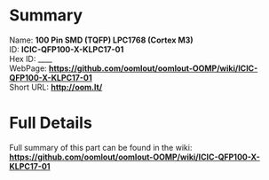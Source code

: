 
Summary
=================
  
Name: __100 Pin SMD (TQFP) LPC1768 (Cortex M3)__    
ID: __ICIC-QFP100-X-KLPC17-01__   
Hex ID: ____   
WebPage: __https://github.com/oomlout/oomlout-OOMP/wiki/ICIC-QFP100-X-KLPC17-01__   
Short URL: __http://oom.lt/__   

Full Details
==========================
Full summary of this part can be found in the wiki:   
__https://github.com/oomlout/oomlout-OOMP/wiki/ICIC-QFP100-X-KLPC17-01__    

